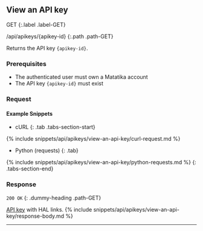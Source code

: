 ## View an API key

GET
{:.label .label-GET}

/api/apikeys/{apikey-id}
{:.path .path-GET}

Returns the API key `{apikey-id}`.

### Prerequisites
- The authenticated user must own a Matatika account
- The API key `{apikey-id}` must exist

### Request

#### Example Snippets
- cURL
{: .tab .tabs-section-start}

{% include snippets/api/apikeys/view-an-api-key/curl-request.md %}

- Python (requests)
{: .tab}

{% include snippets/api/apikeys/view-an-api-key/python-requests.md %}
{: .tabs-section-end}

### Response
`200 OK`
{: .dummy-heading .path-GET}

[API key](#api-key) with HAL links.
{% include snippets/api/apikeys/view-an-api-key/response-body.md %}

---
